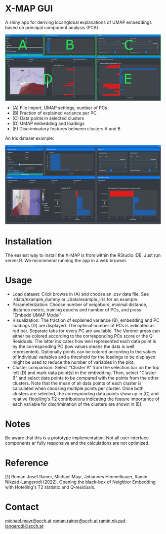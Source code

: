 # X-MAP GUI
A shiny app for deriving local/global explanations of UMAP embeddings based on principal component analysis (PCA).

<a href="url"><img src="images/overview_app.png" align="center"  width="1000" ></a>

- (A) File import, UMAP settings, number of PCs
- (B) Fraction of explained variance per PC
- (C) Data points in selected clusters
- (D) UMAP embedding and loadings
- (E) Discriminatory features between clusters A and B

An Iris dataset example:

<a href="url"><img src="images/overview_app_iris_example.png" align="center" width="1000"></a>

# Installation
The easiest way to install the X-MAP is from within the RStudio IDE. Just run server.R. We recommend running the app in a web browser.

# Usage
- Load dataset: Click browse in (A) and choose an .csv data file. See ./data/example_dummy or ./data/example_iris for an example.
- Parameterization: Choose number of neighbors, minimal distance, distance metric, training epochs and number of PCs, and press "Embedd UMAP Model"
- Visualization: The fraction of explained variance (B), embedding and PC loadings (D) are displayed. The optimal number of PCs is indicated as red bar. 
Separate tabs for every PC are available. The Voronoi areas can either be colored according to the corresponding PCs score or the Q-Residuals. The latter
indicates how well represented each data point is by the corresponding PC (low values means the data is well represented). Optionally points can be colored 
according to the values of individual variables and a threshold for the loadings to be displayed might be used to reduce the number of variables in the plot.
- Cluster comparison: Select "Cluster A" from the selection bar on the top left (D) and mark data point(s) in the embedding. Then, select "Cluster B" and select
data points to be compared with the points from the other clusters. Note that the mean of all data points of each cluster is calculated when choosing multiple points per cluster.
Once both clusters are selected, the corresponding data points show up in (C) and relative Hotelling's T2 contributions indicating the feature importance of each variable for discrimination of the 
clusters are shown in (E).

# Notes
Be aware that this is a prototype implementation. Not all user interface components ar fully responsive and the calculations are not optimized.

# Reference
<a id="1">[1]</a> Roman Josef Rainer, Michael Mayr, Johannes Himmelbauer, Ramin Nikzad-Langerodi (2022).
Opening the black-box of Neighbor Embedding with
Hotelling's T2 statistic and Q-residuals.

# Contact
michael.mayr@scch.at
roman.rainer@scch.at
ramin.nikzad-langerodi@scch.at

